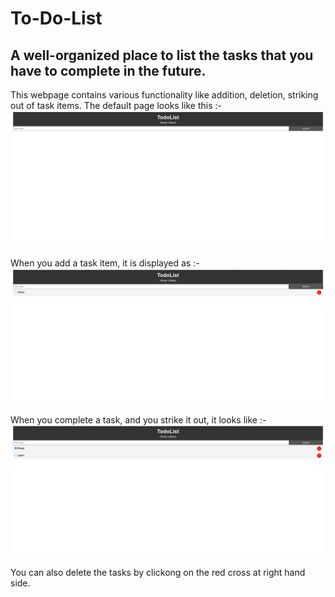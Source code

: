 # To-Do-List
## A well-organized place to list the tasks that you have to complete in the future. 
This webpage contains various functionality like addition, deletion, striking out of task items. 
The default page looks like this :-
![Default Page](/images/1.png)

When you add a task item, it is displayed as :-
![Add item](/images/2.png)

When you complete a task, and you strike it out, it looks like :-
![Striked](/images/3.png)

You can also delete the tasks by clickong on the red cross at right hand side.
